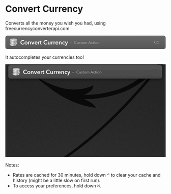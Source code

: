 # Convert Currency

Converts all the money you wish you had, using freecurrencyconverterapi.com.

![](img/01.png)

It autocompletes your currencies too!

![](img/02.gif)

Notes:
* Rates are cached for 30 minutes, hold down <kbd>⌃</kbd> to clear your cache and history (might
  be a little slow on first run).
* To access your preferences, hold down <kbd>⌘</kbd>.

